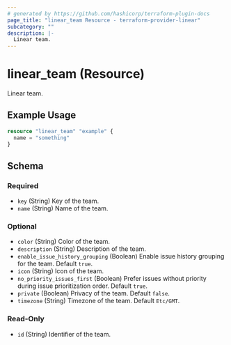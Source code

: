 ```yaml
---
# generated by https://github.com/hashicorp/terraform-plugin-docs
page_title: "linear_team Resource - terraform-provider-linear"
subcategory: ""
description: |-
  Linear team.
---
```


# linear_team (Resource)

Linear team.

## Example Usage

```terraform
resource "linear_team" "example" {
  name = "something"
}
```

<!-- schema generated by tfplugindocs -->
## Schema

### Required

- `key` (String) Key of the team.
- `name` (String) Name of the team.

### Optional

- `color` (String) Color of the team.
- `description` (String) Description of the team.
- `enable_issue_history_grouping` (Boolean) Enable issue history grouping for the team. Default `true`.
- `icon` (String) Icon of the team.
- `no_priority_issues_first` (Boolean) Prefer issues without priority during issue prioritization order. Default `true`.
- `private` (Boolean) Privacy of the team. Default `false`.
- `timezone` (String) Timezone of the team. Default `Etc/GMT`.

### Read-Only

- `id` (String) Identifier of the team.


